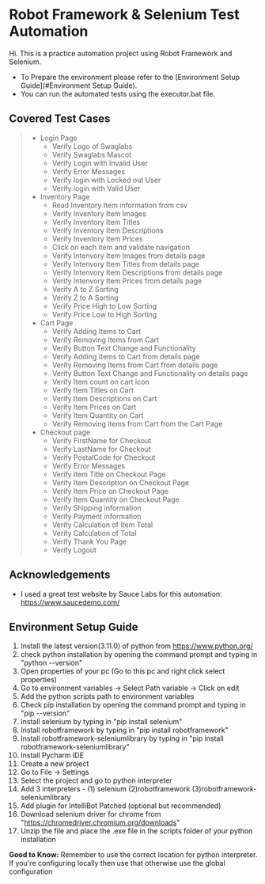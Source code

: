 
# Robot Framework & Selenium Test Automation

Hi. This is a practice automation project using Robot Framework and Selenium.

- To Prepare the environment please refer to the [Environment Setup Guide](#Environment Setup Guide).
- You can run the automated tests using the executor.bat file.
## Covered Test Cases

> - Login Page
>    - Verify Logo of Swaglabs
>    - Verify Swaglabs Mascot
>    - Verify Login with Invalid User
>    - Verify Error Messages
>    - Verify login with Locked out User
>    - Verify login with Valid User
> - Inventory Page
>    - Read Inventory Item information from csv
>    - Verify Inventory Item Images
>    - Verify Inventory Item Titles
>    - Verify Inventory Item Descriptions
>    - Verify Inventory Item Prices
>    - Click on each item and validate navigation
>    - Verify Intenvory Item Images from details page
>    - Verify Intenvory Item Titles from details page
>    - Verify Intenvory Item Descriptions from details page
>    - Verify Intenvory Item Prices from details page
>    - Verify A to Z Sorting
>    - Verify Z to A Sorting
>    - Verify Price High to Low Sorting
>    - Verify Price Low to High Sorting
> - Cart Page
>    - Verify Adding Items to Cart
>    - Verify Removing Items from Cart
>    - Verify Button Text Change and Functionality
>    - Verify Adding Items to Cart from details page
>    - Verify Removing Items from Cart from details page
>    - Verify Button Text Change and Functionality on details page
>    - Verify Item count on cart icon
>    - Verify Item Titles on Cart
>    - Verify Item Descriptions on Cart
>    - Verify Item Prices on Cart
>    - Verify Item Quantity on Cart
>    - Verify Removing items from Cart from the Cart Page
> - Checkout page
>    - Verify FirstName for Checkout
>    - Verify LastName for Checkout
>    - Verify PostalCode for Checkout
>    - Verify Error Messages
>    - Verify Item Title on Checkout Page
>    - Verify Item Description on Checkout Page
>    - Verify Item Price on Checkout Page
>    - Verify Item Quantity on Checkout Page
>    - Verify Shipping information
>    - Verify Payment information
>    - Verify Calculation of Item Total
>    - Verify Calculation of Total
>   - Verify Thank You Page
>   - Verify Logout

## Acknowledgements

 - I used a great test website by Sauce Labs for this automation: https://www.saucedemo.com/


## Environment Setup Guide 

1. Install the latest version(3.11.0) of python from https://www.python.org/
2. check python installation by opening the command prompt and typing in "python --version"
3. Open properties of your pc (Go to this pc and right click select properties)
4. Go to environment variables → Select Path variable →  Click on edit
5. Add the python scripts path to environment variables
6. Check pip installation by opening the command prompt and typing in "pip --version"
7. Install selenium by typing in "pip install selenium"
8. Install robotframework by typing in "pip install robotframework"
9. Install robotframework-seleniumlibrary by typing in "pip install robotframework-seleniumlibrary"
10. Install Pycharm IDE
11. Create a new project
12. Go to File →  Settings
13. Select the project and go to python interpreter
14. Add 3 interpreters - (1) selenium (2)robotframework (3)robotframework-seleniumlibrary
15. Add plugin for IntelliBot Patched (optional but recommended)
16. Download selenium driver for chrome from "https://chromedriver.chromium.org/downloads"
17. Unzip the file and place the .exe file in the scripts folder of your python installation

__Good to Know:__  Remember to use the correct location for python interpreter. If you're configuring locally then use that otherwise
use the global configuration

